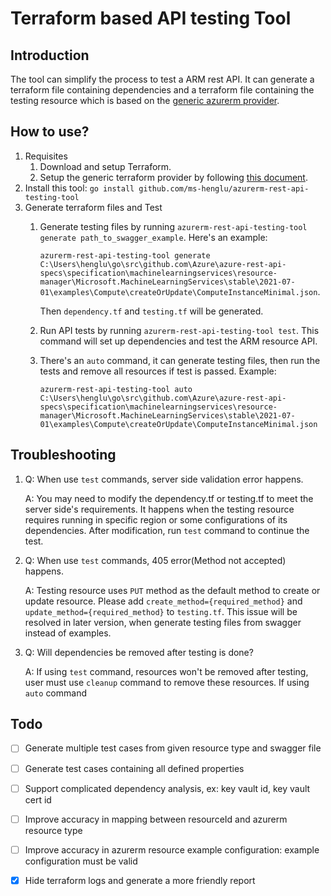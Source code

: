 # Terraform based API testing Tool

## Introduction
The tool can simplify the process to test a ARM rest API. It can generate a terraform file containing dependencies and a terraform file containing the testing resource which is based on the [generic azurerm provider](https://github.com/Azure/terraform-provider-azurerm-restapi).

## How to use?
1. Requisites
    1. Download and setup Terraform.
    2. Setup the generic terraform provider by following [this document](https://github.com/ms-henglu/terraform-provider-azurerm-generic/blob/develop/README.md).
2. Install this tool: `go install github.com/ms-henglu/azurerm-rest-api-testing-tool`
3. Generate terraform files and Test
    1.  Generate testing files by running `azurerm-rest-api-testing-tool generate path_to_swagger_example`.
        Here's an example:
        
        `azurerm-rest-api-testing-tool generate C:\Users\henglu\go\src\github.com\Azure\azure-rest-api-specs\specification\machinelearningservices\resource-manager\Microsoft.MachineLearningServices\stable\2021-07-01\examples\Compute\createOrUpdate\ComputeInstanceMinimal.json`.
        
        Then `dependency.tf` and `testing.tf` will be generated.
    2. Run API tests by running `azurerm-rest-api-testing-tool test`. This command will set up dependencies and test the ARM resource API.
    3. There's an `auto` command, it can generate testing files, then run the tests and remove all resources if test is passed. Example:
    
       `azurerm-rest-api-testing-tool auto C:\Users\henglu\go\src\github.com\Azure\azure-rest-api-specs\specification\machinelearningservices\resource-manager\Microsoft.MachineLearningServices\stable\2021-07-01\examples\Compute\createOrUpdate\ComputeInstanceMinimal.json`

## Troubleshooting
1. Q: When use `test` commands, server side validation error happens.
   
   A: You may need to modify the dependency.tf or testing.tf to meet the server side's requirements. It happens when the testing resource requires running in specific region or some configurations of its dependencies. After modification, run `test` command to continue the test.


2. Q: When use `test` commands, 405 error(Method not accepted) happens.
   
   A: Testing resource uses `PUT` method as the default method to create or update resource. Please add `create_method={required_method}` and `update_method={required_method}` to `testing.tf`. This issue will be resolved in later version, when generate testing files from swagger instead of examples.


3. Q: Will dependencies be removed after testing is done?
   
    A: If using `test` command, resources won't be removed after testing, user must use `cleanup` command to remove these resources. If using `auto` command


## Todo
- [ ] Generate multiple test cases from given resource type and swagger file
- [ ] Generate test cases containing all defined properties
- [ ] Support complicated dependency analysis, ex: key vault id, key vault cert id
- [ ] Improve accuracy in mapping between resourceId and azurerm resource type
- [ ] Improve accuracy in azurerm resource example configuration: example configuration must be valid
- [x] Hide terraform logs and generate a more friendly report


